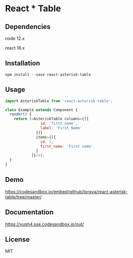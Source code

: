 # React * Table

## Dependencies

node 12.x

react 16.x

## Installation

`npm install --save react-asterisk-table`

## Usage

```javascript
import AsteriskTable from 'react-asterisk-table';

class Example extends Component {
  render() {
    return (<AsteriskTable columns={[{
                id: 'first_name',
                label: 'First Name'
              }]}
              items={[{
                id: 1,
                first_name: 'First name'
              }
            ]}/>);
  }
}
```

## Demo

https://codesandbox.io/embed/github/torava/react-asterisk-table/tree/master/

## Documentation

https://vuqh4.sse.codesandbox.io/out/

## License

MIT